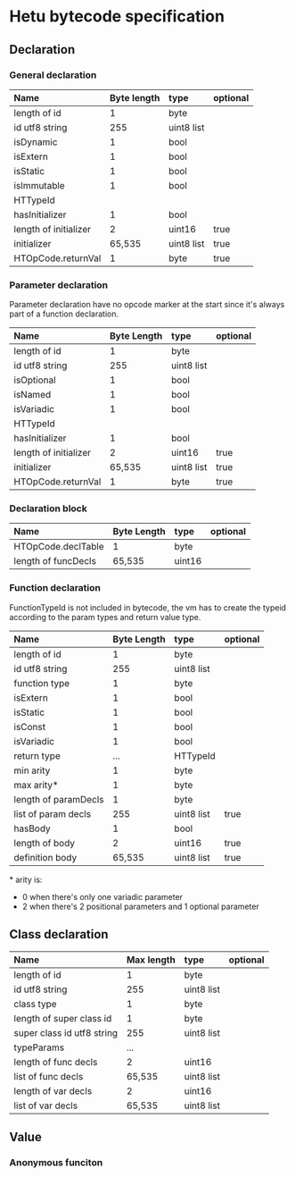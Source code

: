 # Hetu bytecode specification

## Declaration

### General declaration

| Name                  | Byte length | type       | optional |
| :-------------------- | :---------- | :--------- | :------- |
| length of id          | 1           | byte       |          |
| id utf8 string        | 255         | uint8 list |          |
| isDynamic             | 1           | bool       |          |
| isExtern              | 1           | bool       |          |
| isStatic              | 1           | bool       |          |
| isImmutable           | 1           | bool       |          |
| HTTypeId              |             |            |          |
| hasInitializer        | 1           | bool       |          |
| length of initializer | 2           | uint16     | true     |
| initializer           | 65,535      | uint8 list | true     |
| HTOpCode.returnVal    | 1           | byte       | true     |

### Parameter declaration

Parameter declaration have no opcode marker at the start since it's always part of a function declaration.

| Name                  | Byte Length | type       | optional |
| :-------------------- | :---------- | :--------- | :------- |
| length of id          | 1           | byte       |          |
| id utf8 string        | 255         | uint8 list |          |
| isOptional            | 1           | bool       |          |
| isNamed               | 1           | bool       |          |
| isVariadic            | 1           | bool       |          |
| HTTypeId              |             |            |          |
| hasInitializer        | 1           | bool       |          |
| length of initializer | 2           | uint16     | true     |
| initializer           | 65,535      | uint8 list | true     |
| HTOpCode.returnVal    | 1           | byte       | true     |

### Declaration block

| Name                | Byte Length | type   | optional |
| :------------------ | :---------- | :----- | :------- |
| HTOpCode.declTable  | 1           | byte   |          |
| length of funcDecls | 65,535      | uint16 |          |

### Function declaration

FunctionTypeId is not included in bytecode, the vm has to
create the typeid according to the param types and return value type.

| Name                 | Byte Length | type       | optional |
| :------------------- | :---------- | :--------- | :------- |
| length of id         | 1           | byte       |          |
| id utf8 string       | 255         | uint8 list |          |
| function type        | 1           | byte       |          |
| isExtern             | 1           | bool       |          |
| isStatic             | 1           | bool       |          |
| isConst              | 1           | bool       |          |
| isVariadic           | 1           | bool       |          |
| return type          | ...         | HTTypeId   |          |
| min arity            | 1           | byte       |          |
| max arity\*          | 1           | byte       |          |
| length of paramDecls | 1           | byte       |          |
| list of param decls  | 255         | uint8 list | true     |
| hasBody              | 1           | bool       |          |
| length of body       | 2           | uint16     | true     |
| definition body      | 65,535      | uint8 list | true     |

\* arity is:

- 0 when there's only one variadic parameter
- 2 when there's 2 positional parameters and 1 optional parameter

## Class declaration

| Name                       | Max length | type       | optional |
| :------------------------- | :--------- | :--------- | :------- |
| length of id               | 1          | byte       |          |
| id utf8 string             | 255        | uint8 list |          |
| class type                 | 1          | byte       |          |
| length of super class id   | 1          | byte       |          |
| super class id utf8 string | 255        | uint8 list |          |
| typeParams                 | ...        |            |          |
| length of func decls       | 2          | uint16     |          |
| list of func decls         | 65,535     | uint8 list |          |
| length of var decls        | 2          | uint16     |          |
| list of var decls          | 65,535     | uint8 list |          |

## Value

### Anonymous funciton
